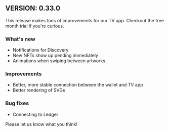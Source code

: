 ## VERSION: 0.33.0

This release makes tons of improvements for our TV app. Checkout the free month trial if you're curious. 

### What's new
- Notifications for Discovery
- New NFTs show up pending immediately
- Animations when swiping between artworks

### Improvements
- Better, more stable connection between the wallet and TV app
- Better rendering of SVGs

### Bug fixes
- Connecting to Ledger

Please let us know what you think!
